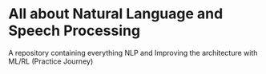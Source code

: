 # All about Natural Language and Speech Processing
A repository containing everything NLP and Improving the architecture with ML/RL (Practice Journey)    
                                     
